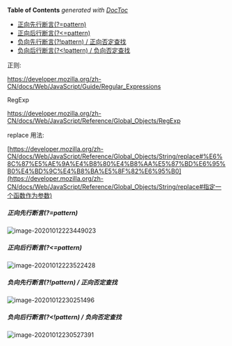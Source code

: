 <!-- START doctoc generated TOC please keep comment here to allow auto update -->
<!-- DON'T EDIT THIS SECTION, INSTEAD RE-RUN doctoc TO UPDATE -->
**Table of Contents**  *generated with [DocToc](https://github.com/thlorenz/doctoc)*

- [正向先行断言(?=pattern)](#%E6%AD%A3%E5%90%91%E5%85%88%E8%A1%8C%E6%96%AD%E8%A8%80pattern)
- [正向后行断言(?<=pattern)](#%E6%AD%A3%E5%90%91%E5%90%8E%E8%A1%8C%E6%96%AD%E8%A8%80pattern)
- [负向先行断言(?!pattern) / 正向否定查找](#%E8%B4%9F%E5%90%91%E5%85%88%E8%A1%8C%E6%96%AD%E8%A8%80pattern--%E6%AD%A3%E5%90%91%E5%90%A6%E5%AE%9A%E6%9F%A5%E6%89%BE)
- [负向后行断言(?<!pattern) / 负向否定查找](#%E8%B4%9F%E5%90%91%E5%90%8E%E8%A1%8C%E6%96%AD%E8%A8%80pattern--%E8%B4%9F%E5%90%91%E5%90%A6%E5%AE%9A%E6%9F%A5%E6%89%BE)

<!-- END doctoc generated TOC please keep comment here to allow auto update -->

正则:

https://developer.mozilla.org/zh-CN/docs/Web/JavaScript/Guide/Regular_Expressions

RegExp

https://developer.mozilla.org/zh-CN/docs/Web/JavaScript/Reference/Global_Objects/RegExp

replace 用法:

[https://developer.mozilla.org/zh-CN/docs/Web/JavaScript/Reference/Global_Objects/String/replace#%E6%8C%87%E5%AE%9A%E4%B8%80%E4%B8%AA%E5%87%BD%E6%95%B0%E4%BD%9C%E4%B8%BA%E5%8F%82%E6%95%B0](https://developer.mozilla.org/zh-CN/docs/Web/JavaScript/Reference/Global_Objects/String/replace#指定一个函数作为参数)

##### 正向先行断言(?=pattern)

![image-20201012223449023](https://minimax-1256590847.cos.ap-shanghai.myqcloud.com/img/image-20201012223449023.png)

##### 正向后行断言(?<=pattern)

![image-20201012223522428](https://minimax-1256590847.cos.ap-shanghai.myqcloud.com/img/image-20201012223522428.png)

##### 负向先行断言(?!pattern) / 正向否定查找

![image-20201012230251496](https://minimax-1256590847.cos.ap-shanghai.myqcloud.com/img/image-20201012230251496.png)

##### 负向后行断言(?<!pattern) / 负向否定查找

![image-20201012230527391](https://minimax-1256590847.cos.ap-shanghai.myqcloud.com/img/image-20201012230527391.png)
